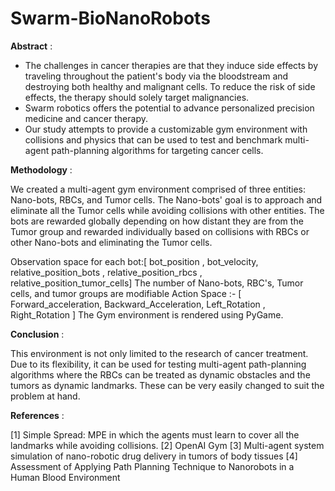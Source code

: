 # Swarm-BioNanoRobots



**Abstract** :

- The challenges in cancer therapies are that they induce side effects by traveling throughout the patient's body via the bloodstream and destroying both healthy and malignant cells. To reduce the risk of side effects, the therapy should solely target malignancies.
- Swarm robotics offers the potential to advance personalized precision medicine and cancer therapy.
- Our study attempts to provide a customizable gym environment with collisions and physics that can be used to test and benchmark multi-agent path-planning algorithms for targeting cancer cells.



**Methodology** :

We created a multi-agent gym environment comprised of three entities: Nano-bots, RBCs, and Tumor cells.
The Nano-bots' goal is to approach and eliminate all the Tumor cells while avoiding collisions with other entities.
The bots are rewarded globally depending on how distant they are from the Tumor group and rewarded individually based on collisions with RBCs or other Nano-bots and eliminating the Tumor cells.

Observation space for each bot:[ bot_position , bot_velocity, relative_position_bots , relative_position_rbcs , relative_position_tumor_cells]
The number of Nano-bots, RBC's, Tumor cells, and tumor groups are modifiable
Action Space :- [ Forward_acceleration, Backward_Acceleration, Left_Rotation , Right_Rotation ]
The Gym environment is rendered using PyGame.



**Conclusion** :

This environment is not only limited to the research of cancer treatment. Due to its flexibility, it can be used for testing multi-agent path-planning algorithms where the RBCs can be treated as dynamic obstacles and the tumors as dynamic landmarks. These can be very easily changed to suit the problem at hand.



**References** :

[1] Simple Spread: MPE in which the agents must learn to cover all the landmarks while avoiding collisions.
[2] OpenAI Gym
[3] Multi-agent system simulation of nano-robotic drug delivery in tumors of body tissues
[4] Assessment of Applying Path Planning Technique to Nanorobots in a Human Blood Environment


